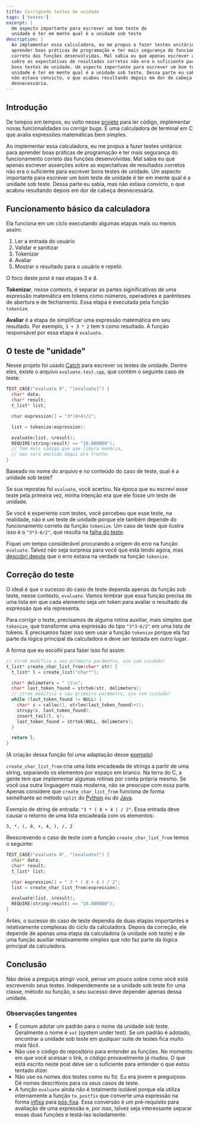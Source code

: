 ```yaml
---
title: Corrigindo testes de unidade
tags: ['testes']
excerpt: |
  Um aspecto importante para escrever um bom teste de
  unidade é ter em mente qual é a unidade sob teste
description: |
  Ao implementar essa calculadora, eu me propus a fazer testes unitários para
  aprender boas práticas de programação e ter mais segurança do funcionamento
  correto das funções desenvolvidas. Mal sabia eu que apenas escrever asserções
  sobre as expectativas de resultados corretos não era o suficiente para escrever
  bons testes de unidade. Um aspecto importante para escrever um bom teste de
  unidade é ter em mente qual é a unidade sob teste. Dessa parte eu sabia, mas
  não estava convicto, o que acabou resultando depois em dor de cabeça
  desnecessária.
---
```


## Introdução

De tempos em tempos, eu volto nesse [projeto](https://github.com/yudi-azvd/c-calculator)
para ler código, implementar novas funcionalidades ou corrigir bugs. É uma calculadora
de terminal em C que avalia expressões matemáticas bem simples.

Ao implementar essa calculadora, eu me propus a fazer testes unitários para aprender
boas práticas de programação e ter mais segurança do funcionamento correto das
funções desenvolvidas. Mal sabia eu que apenas escrever asserções sobre as expectativas
de resultados corretos não era o suficiente para escrever bons testes de unidade.
Um aspecto importante para escrever um bom teste de unidade é ter em mente qual
é a unidade sob teste. Dessa parte eu sabia, mas não estava convicto, o que acabou
resultando depois em dor de cabeça desnecessária.

## Funcionamento básico da calculadora

Ela funciona em um ciclo executando algumas etapas mais ou menos assim:

1. Ler a entrada do usuário
1. Validar e sanitizar
1. Tokenizar
1. Avaliar
1. Mostrar o resultado para o usuário e repetir.

O foco deste post é nas etapas 3 e 4.

**Tokenizar**, nesse contexto, é separar as partes siginificativas de uma expressão
matemática em tokens como números, operadores e parênteses de abertura e de
fechamento. Essa etapa é executada pela função `tokenize`.

**Avaliar** é a etapa de simplificar uma expressão matemática em seu resultado.
Por exemplo, `3 + 3 * 2` tem `9` como resultado. A função responsável por essa
etapa é `evaluate`.


## O teste de "unidade"

Nesse projeto foi usado [Catch](https://github.com/catchorg/Catch2) para
escrever os testes de unidade. Dentre eles, existe o arquivo `evaluate.test.cpp`,
que contém o seguinte caso de teste:

```cpp
TEST_CASE("evaluate 0", "[evaluate]") {
  char* data;
  char* result;
  t_list* list;

  char expression[] = "3*(8+4)/2";

  list = tokenize(expression);

  evaluate(list, &result);
  REQUIRE(string(result) == "18.000000");
  // Tem mais código que que libera memória,
  // mas será omitido daqui pra frente.
}
```
<!-- // FIXME: Explicar em algum lugar o que esse caso de teste tá testando -->

Baseado no nome do arquivo e no conteúdo do caso de teste, qual é a unidade sob
teste?

Se sua repostas foi `evaluate`, você acertou. Na época que eu escrevi esse teste
pela primeira vez, minha intenção era que ele fosse um teste de unidade.

Se você é experiente com testes, você percebeu que esse teste, na realidade, não
é um teste de unidade porque ele também depende do funcionamento correto da
função `tokenize`. Um caso de teste que ilustra isso é o `"3*3-6/2"`, que
resulta na [falha do teste](https://github.com/yudi-azvd/c-calculator/issues/2).
<!-- ^ Aqui eu devia ter dito qual o resultado errado que a função retornava.
Esse link pra issue é realmente necessário? -->

Fiquei um tempo considerável procurando a origem do erro na função `evaluate`.
Talvez não seja surpresa para você que está lendo agora, mas
[descobri depois](https://github.com/yudi-azvd/c-calculator/issues/2#issuecomment-1039256295)
que o erro estava na verdade na função `tokenize`.

## Correção do teste

O ideal é que o sucesso do caso de teste dependa apenas da função sob teste,
nesse contexto, `evaluate`. Vamos lembrar que essa função precisa de uma lista
em que cada elemento seja um token para avaliar o resultado da expressão que ela
representa.

Para corrigir o teste, precisamos de alguma rotina auxiliar, mais simples que
`tokenize`, que transforme uma expressão do tipo `"3*3-6/2"` em uma lista de
tokens. E precisamos fazer isso sem usar a função `tokenize` porque ela faz parte
da lógica principal da calculadora e deve ser testada em outro lugar.

A forma que eu escolhi para fazer isso foi assim:

```cpp
// strok modifica o seu primeiro parâmetro, use com cuidado!
t_list* create_char_list_from(char* str) {
  t_list* l = create_list("char*");

  char* delimeters = " \t\n";
  char* last_token_found = strtok(str, delimeters);
  // strok modifica o seu primeiro parâmetro, use com cuidado!
  while (last_token_found != NULL) {
    char* s = calloc(1, strlen(last_token_found)+1);
    strcpy(s, last_token_found);
    insert_tail(l, s);
    last_token_found = strtok(NULL, delimeters);
  }

  return l;
}
```

(A criação dessa função foi uma adaptação desse
[exemplo](https://www.cplusplus.com/reference/cstring/strtok/))

`create_char_list_from` cria uma lista encadeada de strings a partir de uma string,
separando os elementos por espaço em branco.
Na terra do C, a gente tem que implementar algumas rotinas por conta própria mesmo.
Se você usa outra linguagem mais moderna, não se preocupe com essa parte.
Apenas considere que `create_char_list_from` funciona de forma semelhante ao
método `split` do
[Python](https://docs.python.org/3.3/library/stdtypes.html?highlight=split#str.split)
ou do
[Java](https://docs.oracle.com/javase/8/docs/api/java/lang/String.html#split-java.lang.String-).

Exemplo de string de entrada: `"3 * ( 8 + 4 ) / 2"`. Essa entrada deve causar o
retorno de uma lista encadeada com os elementos:

`3, *, (, 8, +, 4, ), /, 2`

Reescrevendo o caso de teste com a função `create_char_list_from` temos o seguinte:

```cpp
TEST_CASE("evaluate 0", "[evaluate]") {
  char* data;
  char* result;
  t_list* list;

  char expression[] = " 3 * ( 8 + 4 ) / 2";
  list = create_char_list_from(expression);

  evaluate(list, &result);
  REQUIRE(string(result) == "18.000000");
}
```

Antes, o sucesso do caso de teste dependia de duas etapas importantes e
relativamente complexas do ciclo da calculadora. Depois da correção, ele depende
de apenas uma etapa da calculadora (a unidade sob teste) e de uma função auxiliar
relativamente simples que _não_ faz parte da lógica principal da calculadora.

## Conclusão

Não deixe a preguiça atingir você, pense um pouco sobre como você está escrevendo
seus testes. Independemente se a unidade sob teste for uma classe, método ou função, o seu sucesso deve depender apenas dessa unidade.

### Observações tangentes
- É comum adotar um padrão para o nome da unidade sob teste. Geralmente o nome
é `sut` (system under test). Se um padrão é adotado, encontrar a unidade
sob teste em _qualquer_ suite de testes fica muito mais fácil.
- Não use o código do repositório para entender as funções. No momento em que você
acessar o link, o código provavelmente já mudou. O que está escrito neste post
deve ser o suficiente para entender o que estou tentado dizer.
- Não use os nomes dos testes como eu fiz. Eu era jovem e preguiçoso. Dê nomes
descritivos para os seus casos de teste.
- A função `evaluate` ainda não é totalmente isolável porque ela utiliza internamente
a função `to_postfix` que converte uma expressão na forma
[infixa](https://en.wikipedia.org/wiki/Infix_notation) para
[pós-fixa](https://en.wikipedia.org/wiki/Reverse_Polish_notation). Essa conversão
é um pré-requisito para avaliação de uma expressão e, por isso, talvez seja
interessante separar essas duas funções e testá-las isoladamente.
